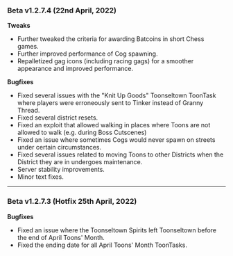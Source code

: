 ### Beta v1.2.7.4 (22nd April, 2022)
 
**Tweaks**
- Further tweaked the criteria for awarding Batcoins in short Chess games.
- Further improved performance of Cog spawning.
- Repalletized gag icons (including racing gags) for a smoother appearance and improved performance.
 
**Bugfixes**
- Fixed several issues with the "Knit Up Goods" Toonseltown ToonTask where players were erroneously sent to Tinker instead of Granny Thread.
- Fixed several district resets.
- Fixed an exploit that allowed walking in places where Toons are not allowed to walk (e.g. during Boss Cutscenes)
- Fixed an issue where sometimes Cogs would never spawn on streets under certain circumstances.
- Fixed several issues related to moving Toons to other Districts when the District they are in undergoes maintenance.
- Server stability improvements.
- Minor text fixes.

-----

### Beta v1.2.7.3 (Hotfix 25th April, 2022)

**Bugfixes**

- Fixed an issue where the Toonseltown Spirits left Toonseltown before the end of April Toons' Month.
- Fixed the ending date for all April Toons' Month ToonTasks.
